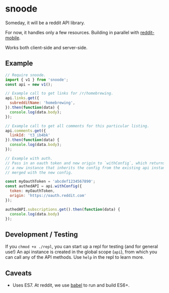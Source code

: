 snoode
======

Someday, it will be a reddit API library.

For now, it handles only a few resources. Building in parallel with
[reddit-mobile](https://github.com/reddit/reddit-mobile).

Works both client-side and server-side.

Example
-------

```javascript
// Require snoode.
import { v1 } from 'snoode';
const api = new v1();

// Example call to get links for /r/homebrewing.
api.links.get({
  subredditName: 'homebrewing',
}).then(function(data) {
  console.log(data.body);
});

// Example call to get all comments for this particular listing.
api.comments.get({
  linkId: 't3_ib4bk'
}).then(function(data) {
  console.log(data.body);
});

// Example with auth.
// Pass in an oauth token and new origin to `withConfig`, which returns
// a new instance that inherits the config from the existing api instance
// merged with the new config.

const myOauthToken = 'abcdef1234567890';
const authedAPI = api.withConfig({
  token: myOauthToken,
  origin: 'https://oauth.reddit.com'
});

authedAPI.subscriptions.get().then(function(data) {
  console.log(data.body)
});
```

Development / Testing
---------------------

If you `chmod +x ./repl`, you can start up a repl for testing (and for general
use!) An api instance is created in the global scope (`api`), from which you
can call any of the API methods. Use `help` in the repl to learn more.

Caveats
------

* Uses ES7. At reddit, we use [babel](https://babeljs.io) to run and build ES6+.
